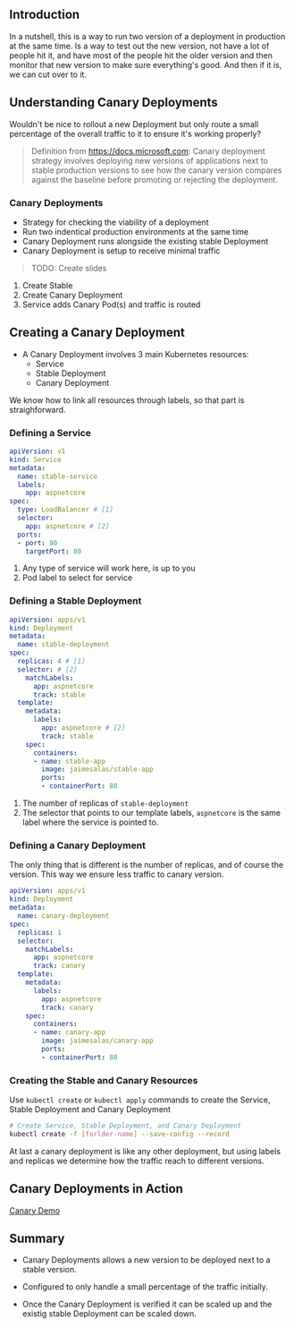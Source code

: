 ## Introduction

In a nutshell, this is a way to run two version of a deployment in production at the same time. Is a way to test out the new version, not have a lot of people hit it, and have most of the people hit the older version and then monitor that new version to make sure everything's good. And then if it is, we can cut over to it.

## Understanding Canary Deployments

Wouldn't be nice to rollout a new Deployment but only route a small percentage of the overall traffic to it to ensure it's working properly?

> Definition from https://docs.microsoft.com: Canary deployment strategy involves deploying new versions of applications next to stable production versions to see how the canary version compares against the baseline before promoting or rejecting the deployment.

### Canary Deployments

* Strategy for checking the viability of a deployment
* Run two indentical production environments at the same time
* Canary Deployment runs alongside the existing stable Deployment
* Canary Deployment is setup to receive minimal traffic

> TODO: Create slides

1. Create Stable
2. Create Canary Deployment
3. Service adds Canary Pod(s) and traffic is routed

## Creating a Canary Deployment

* A Canary Deployment involves 3 main Kubernetes resources:
    - Service
    - Stable Deployment
    - Canary Deployment

We know how to link all resources through labels, so that part is straighforward.

### Defining a Service

```yml
apiVersion: v1
kind: Service
metadata:
  name: stable-service
  labels:
    app: aspnetcore
spec:
  type: LoadBalancer # [1]
  selector:
    app: aspnetcore # [2]
  ports:
  - port: 80
    targetPort: 80
```

1. Any type of service will work here, is up to you
2. Pod label to select for service


### Defining a Stable Deployment

```yml
apiVersion: apps/v1
kind: Deployment
metadata:
  name: stable-deployment
spec:
  replicas: 4 # [1]
  selector: # [2]
    matchLabels:
      app: aspnetcore
      track: stable
  template:
    metadata:
      labels:
        app: aspnetcore # [2]
        track: stable
    spec:
      containers:
      - name: stable-app
        image: jaimesalas/stable-app
        ports:
        - containerPort: 80
```

1. The number of replicas of `stable-deployment`
2. The selector that points to our template labels, `aspnetcore` is the same label where the service is pointed to.

### Defining a Canary Deployment

The only thing that is different is the number of replicas, and of course the version. This way we ensure less traffic to canary version.

```yml
apiVersion: apps/v1
kind: Deployment
metadata:
  name: canary-deployment
spec:
  replicas: 1
  selector:
    matchLabels:
      app: aspnetcore
      track: canary
  template:
    metadata:
      labels:
        app: aspnetcore
        track: canary
    spec:
      containers:
      - name: canary-app
        image: jaimesalas/canary-app
        ports:
        - containerPort: 80

```

### Creating the Stable and Canary Resources

Use `kubectl create` or `kubectl apply` commands to create the Service, Stable Deployment and Canary Deployment

```bash
# Create Service, Stable Deployment, and Canary Deployment
kubectl create -f [forlder-name] --save-config --record 
```

At last a canary deployment is like any other deployment, but using labels and replicas we determine how the traffic reach to different versions.

## Canary Deployments in Action

[Canary Demo](canary/readme.md)

## Summary

* Canary Deployments allows a new version to be deployed next to a stable version.

* Configured to only handle a small percentage of the traffic initially.

* Once the Canary Deployment is verified it can be scaled up and the existig stable Deployment can be scaled down.
